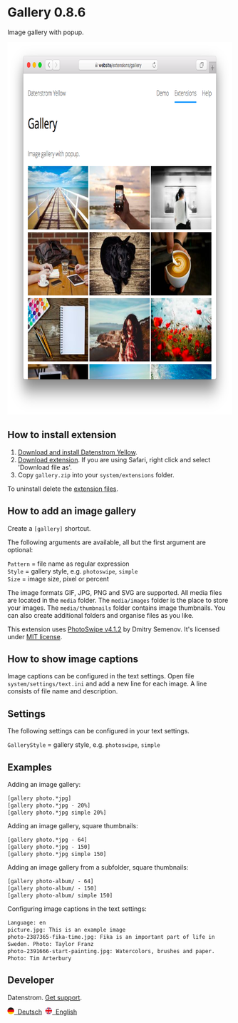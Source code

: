 Gallery 0.8.6
=============
Image gallery with popup.

<p align="center"><img src="gallery-screenshot.png?raw=true" width="795" height="836" alt="Screenshot"></p>

## How to install extension

1. [Download and install Datenstrom Yellow](https://github.com/datenstrom/yellow/).
2. [Download extension](https://github.com/datenstrom/yellow-extensions/raw/master/zip/gallery.zip). If you are using Safari, right click and select 'Download file as'.
3. Copy `gallery.zip` into your `system/extensions` folder.

To uninstall delete the [extension files](extension.ini).

## How to add an image gallery

Create a `[gallery]` shortcut.

The following arguments are available, all but the first argument are optional:
  
`Pattern` = file name as regular expression  
`Style` = gallery style, e.g. `photoswipe`, `simple`  
`Size` = image size, pixel or percent  

The image formats GIF, JPG, PNG and SVG are supported. All media files are located in the `media` folder. The `media/images` folder is the place to store your images. The `media/thumbnails` folder contains image thumbnails. You can also create additional folders and organise files as you like.

This extension uses [PhotoSwipe v4.1.2](https://github.com/dimsemenov/photoswipe) by Dmitry Semenov. It's licensed under [MIT license](https://opensource.org/licenses/MIT).

## How to show image captions

Image captions can be configured in the text settings. Open file `system/settings/text.ini` and add a new line for each image. A line consists of file name and description.

## Settings

The following settings can be configured in your text settings.

`GalleryStyle` = gallery style, e.g. `photoswipe`, `simple`  

## Examples

Adding an image gallery:

    [gallery photo.*jpg]
    [gallery photo.*jpg - 20%]
    [gallery photo.*jpg simple 20%]

Adding an image gallery, square thumbnails:

    [gallery photo.*jpg - 64]
    [gallery photo.*jpg - 150]
    [gallery photo.*jpg simple 150]

Adding an image gallery from a subfolder, square thumbnails:

    [gallery photo-album/ - 64]
    [gallery photo-album/ - 150]
    [gallery photo-album/ simple 150]

Configuring image captions in the text settings:

    Language: en
    picture.jpg: This is an example image
    photo-2387365-fika-time.jpg: Fika is an important part of life in Sweden. Photo: Taylor Franz
    photo-2391666-start-painting.jpg: Watercolors, brushes and paper. Photo: Tim Arterbury

## Developer

Datenstrom. [Get support](https://datenstrom.se/yellow/help/).

<p>
<a href="README-de.md"><img src="https://raw.githubusercontent.com/datenstrom/yellow-extensions/master/features/help/language-de.png" width="15" height="15" alt="Deutsch">&nbsp; Deutsch</a>&nbsp;
<a href="README.md"><img src="https://raw.githubusercontent.com/datenstrom/yellow-extensions/master/features/help/language-en.png" width="15" height="15" alt="English">&nbsp; English</a>&nbsp;
</p>
